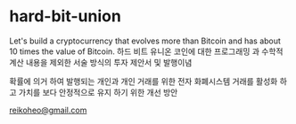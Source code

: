 # hard-bit-union
 Let's build a cryptocurrency that evolves more than Bitcoin and has about 10 times the value of Bitcoin.
하드 비트 유니온 코인에 대한 프로그래밍 과 수학적 계산 내용을 제외한 서술 방식의 투자 제안서 및 발행이념

확률에 의거 하여 발행되는 개인과 개인 거래를 위한 전자 화폐시스템
 거래를 활성화 하고 가치를 보다 안정적으로 유지 하기 위한 개선 방안 

reikoheo@gmail.com
